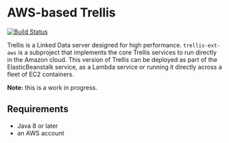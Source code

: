 # AWS-based Trellis

[![Build Status](https://travis-ci.com/trellis-ldp/trellis-ext-aws.svg?branch=master)](https://travis-ci.com/trellis-ldp/trellis-ext-aws)

Trellis is a Linked Data server designed for high performance. `trellis-ext-aws` is a subproject that implements
the core Trellis services to run directly in the Amazon cloud. This version of Trellis can be deployed as part
of the ElasticBeanstalk service, as a Lambda service or running it directly across a fleet of EC2 containers.

**Note:** this is a work in progress.

## Requirements

  * Java 8 or later
  * an AWS account


